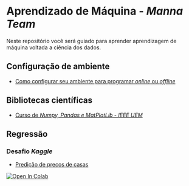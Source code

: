 # Aprendizado de Máquina - _Manna Team_

Neste repositório você será guiado para aprender aprendizagem de máquina voltada a ciência dos dados.

## Configuração de ambiente

* [Como configurar seu ambiente para programar _online_ ou _offline_](https://github.com/mannalab/MachineLearning/blob/main/Ambiente%20de%20trabalho/Ambiente.md)

## Bibliotecas científicas

* [Curso de _Numpy, Pandas e MatPlotLib_ - _IEEE UEM_](https://colab.research.google.com/drive/1NaddyWAeJwOo0iFFbLYL2u64J9PD9dRJ?usp=sharing)

## Regressão

### Desafio _Kaggle_

* [Predição de preços de casas](https://www.kaggle.com/c/house-prices-advanced-regression-techniques)

[![Open In Colab](https://colab.research.google.com/assets/colab-badge.svg)](https://colab.research.google.com/drive/1EOKP1UJ1ZAVzjUIaUP6t61dE84sJj3nO?usp=sharing)
